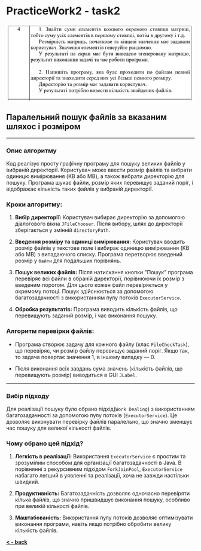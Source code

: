 # PracticeWork2 - task2

![task.png](task.png)

## Паралельний пошук файлів за вказаним шляхос і розміром

---

### Опис алгоритму

Код реалізує просту графічну програму для пошуку великих файлів у вибраній директорії. Користувач може ввести розмір файлів та вибрати одиницю вимірювання (KB або MB), а також вибрати директорію для пошуку. Програма шукає файли, розмір яких перевищує заданий поріг, і відображає кількість таких файлів у вибраній директорії.

### Кроки алгоритму:

1. **Вибір директорії:**
   Користувач вибирає директорію за допомогою діалогового вікна `JFileChooser`. Після вибору, шлях до директорії зберігається у змінній `directoryPath`.


2. **Введення розміру та одиниці вимірювання:**
   Користувач вводить розмір файлів у текстове поле і вибирає одиницю вимірювання (KB або MB) з випадаючого списку. Програма перетворює введений розмір у `байти` для подальших порівнянь.


3. **Пошук великих файлів:**
   Після натискання кнопки "Пошук" програма перевіряє всі файли в обраній директорії, порівнюючи їх розмір з введеним порогом.
   Для цього кожен файл перевіряється у окремому потоці. Пошук здійснюється за допомогою багатозадачності з використанням пулу потоків `ExecutorService`.


4. **Обробка результатів:**
   Програма виводить кількість файлів, що перевищують заданий розмір, і час виконання пошуку.

### Алгоритм перевірки файлів:

- Програма створює задачу для кожного файлу (клас `FileCheckTask`), що перевіряє, чи розмір файлу перевищує заданий поріг. Якщо так, то задача повертає значення 1, в іншому випадку — 0.


- Після виконання всіх завдань сума значень (кількість файлів, що перевищують розмір) виводиться в GUI `JLabel`.
---
### Вибір підходу

Для реалізації пошуку було обрано підхід(`Work Dealing`) з використанням багатозадачності за допомогою пулу потоків (`ExecutorService`). Це дозволяє виконувати перевірку файлів паралельно, що значно зменшує час пошуку для великої кількості файлів.

### Чому обрано цей підхід?

1. **Легкість в реалізації:**
   Використання `ExecutorService` є простим та зрозумілим способом для організації багатозадачності в Java. В порівнянні з рекурсивним підхідом `ForkJoinPool`, `ExecutorService` набагато легший в уявленні та реалізації, хоча не завжди настільки швидкий. 

2. **Продуктивність:**
   Багатозадачність дозволяє одночасно перевіряти кілька файлів, що значно пришвидшує виконання пошуку, особливо при великій кількості файлів.

3. **Маштабованість:**
   Використання пулу потоків дозволяє оптимізувати виконання програми, навіть якщо потрібно обробити велику кількість файлів.

**[< - back](README.md)**